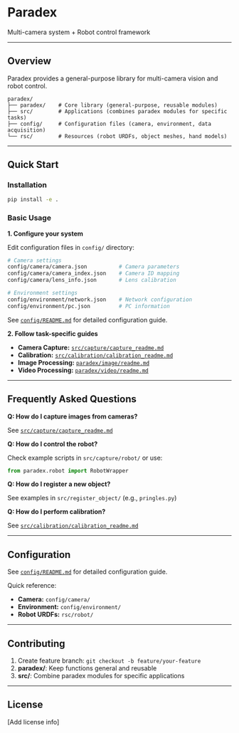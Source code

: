 # Paradex

Multi-camera system + Robot control framework

---

## Overview

Paradex provides a general-purpose library for multi-camera vision and robot control.

```
paradex/
├── paradex/    # Core library (general-purpose, reusable modules)
├── src/        # Applications (combines paradex modules for specific tasks)
├── config/     # Configuration files (camera, environment, data acquisition)
└── rsc/        # Resources (robot URDFs, object meshes, hand models)
```

---

## Quick Start

### Installation

```bash
pip install -e .
```

### Basic Usage

**1. Configure your system**

Edit configuration files in `config/` directory:

```bash
# Camera settings
config/camera/camera.json          # Camera parameters
config/camera/camera_index.json    # Camera ID mapping
config/camera/lens_info.json       # Lens calibration

# Environment settings
config/environment/network.json    # Network configuration
config/environment/pc.json         # PC information
```

See [`config/README.md`](config/README.md) for detailed configuration guide.

**2. Follow task-specific guides**

- **Camera Capture:** [`src/capture/capture_readme.md`](src/capture/capture_readme.md)
- **Calibration:** [`src/calibration/calibration_readme.md`](src/calibration/calibration_readme.md)
- **Image Processing:** [`paradex/image/readme.md`](paradex/image/readme.md)
- **Video Processing:** [`paradex/video/readme.md`](paradex/video/readme.md)

---

## Frequently Asked Questions

**Q: How do I capture images from cameras?**

See [`src/capture/capture_readme.md`](src/capture/capture_readme.md)

**Q: How do I control the robot?**

Check example scripts in `src/capture/robot/` or use:
```python
from paradex.robot import RobotWrapper
```

**Q: How do I register a new object?**

See examples in `src/register_object/` (e.g., `pringles.py`)

**Q: How do I perform calibration?**

See [`src/calibration/calibration_readme.md`](src/calibration/calibration_readme.md)

---

## Configuration

See [`config/README.md`](config/README.md) for detailed configuration guide.

Quick reference:
- **Camera:** `config/camera/`
- **Environment:** `config/environment/`
- **Robot URDFs:** `rsc/robot/`

---

## Contributing

1. Create feature branch: `git checkout -b feature/your-feature`
2. **paradex/**: Keep functions general and reusable
3. **src/**: Combine paradex modules for specific applications

---

## License

[Add license info]